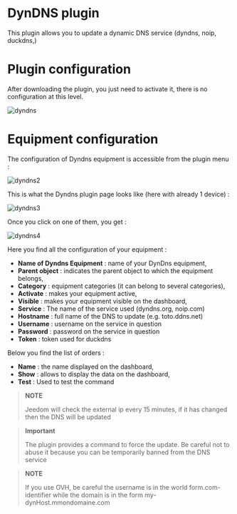 # DynDNS plugin

This plugin allows you to update a dynamic DNS service (dyndns, noip, duckdns,)

# Plugin configuration 

After downloading the plugin, you just need to activate it, there is no configuration at this level.

![dyndns](./images/dyndns.PNG)

# Equipment configuration 

The configuration of Dyndns equipment is accessible from the plugin menu :

![dyndns2](./images/dyndns2.PNG)

This is what the Dyndns plugin page looks like (here with already 1 device) :

![dyndns3](./images/dyndns3.PNG)

Once you click on one of them, you get :

![dyndns4](./images/dyndns4.PNG)

Here you find all the configuration of your equipment :

-   **Name of Dyndns Equipment** : name of your DynDns equipment,
-   **Parent object** : indicates the parent object to which the equipment belongs,
-   **Category** : equipment categories (it can belong to several categories),
-   **Activate** : makes your equipment active,
-   **Visible** : makes your equipment visible on the dashboard,
-   **Service** : The name of the service used (dyndns.org, noip.com)
-   **Hostname** : full name of the DNS to update (e.g. toto.ddns.net)
-   **Username** : username on the service in question
-   **Password** : password on the service in question
-   **Token** : token used for duckdns

Below you find the list of orders :

-   **Name** : the name displayed on the dashboard,
-   **Show** : allows to display the data on the dashboard,
-   **Test** : Used to test the command

> **NOTE**
>
> Jeedom will check the external ip every 15 minutes, if it has changed then the DNS will be updated

> **Important**
>
> The plugin provides a command to force the update. Be careful not to abuse it because you can be temporarily banned from the DNS service

> **NOTE**
>
> If you use OVH, be careful the username is in the world form.com-identifier while the domain is in the form my-dynHost.mmondomaine.com

